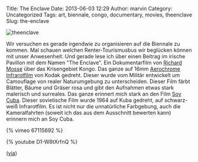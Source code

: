 Title: The Enclave
Date: 2013-06-03 12:29
Author: marvin
Category: Uncategorized
Tags: art, biennale, congo, documentary, movies, theenclave
Slug: the-enclave

![theenclave]({filename}/images/theenclave.jpg)

Wir versuchen es gerade irgendwie zu organisieren auf die Biennale zu
kommen. Mal schauen welchen Renter-Tourismusbus wir beglücken können mit
unser Anwesenheit. Und gerade lese ich über einen Beitrag im irische
Pavillon mit dem Namen "The Enclave". Ein Dokumentarfilm von [Richard
Mosse](http://www.richardmosse.com/) über das Krisengebiet Kongo. Das
ganze auf 16mm
[Aerochrome](http://www.thephoblographer.com/2013/01/30/what-is-kodak-aerochrome-a-beginners-guide-to-the-confusion-of-lomochrome-purple/)
[Infrarotfilm](https://de.wikipedia.org/wiki/Infrarotfilm) von Kodak
gedreht. Dieser wurde vom Militär entwickelt um Camouflage von realer
Naturumgebung zu unterscheiden. Dieser Film färbt Blätter, Bäume und
Gräser rosa und gibt den Aufnahmen etwas stark malerisch und surreales.
Das ganze erinnert mich stark an den Film [Soy
Cuba](https://en.wikipedia.org/wiki/I_Am_Cuba). Dieser sovietische Film
wurde 1964 auf Kuba gedreht, auf schwarz-weiß Infrarotfilm. Es ist nicht
nur die unnatürliche Farbgebung, auch die Kameralfahrten (soweit ich das
aus dem Ausschnitt bewerten kann) erinnern mich an Soy Cuba.

{% vimeo 67115692 %}

{% youtube D1-W8tXrfnQ %}

([via](http://petapixel.com/2013/06/02/the-enclave-a-powerful-documentary-on-the-congo-shot-entirely-on-infrared-film/))

